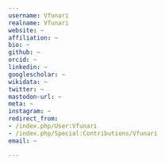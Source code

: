 ```yaml
---
username: Vfunari
realname: Vfunari
website: ~
affiliation: ~
bio: ~
github: ~
orcid: ~
linkedin: ~
googlescholar: ~
wikidata: ~
twitter: ~
mastodon-url: ~
meta: ~
instagram: ~
redirect_from:
- /index.php/User:Vfunari
- /index.php/Special:Contributions/Vfunari
email: ~

---
```

